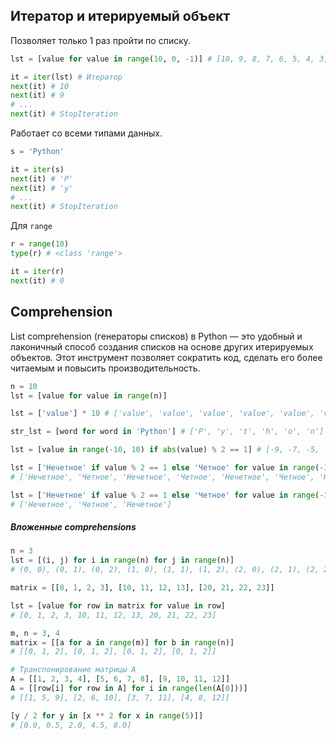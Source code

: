 ## Итератор и итерируемый объект

Позволяет только 1 раз пройти по списку. 
```python
lst = [value for value in range(10, 0, -1)] # [10, 9, 8, 7, 6, 5, 4, 3, 2, 1]

it = iter(lst) # Итератор
next(it) # 10
next(it) # 9
# ...
next(it) # StopIteration
```

Работает со всеми типами данных.
```python
s = 'Python'

it = iter(s)
next(it) # 'P'
next(it) # 'y'
# ...
next(it) # StopIteration
```

Для `range`
```python
r = range(10)
type(r) # <class 'range'>

it = iter(r)
next(it) # 0
```

## Comprehension

List comprehension (генераторы списков) в Python — это удобный и лаконичный способ создания списков на основе других итерируемых объектов. Этот инструмент позволяет сократить код, сделать его более читаемым и повысить производительность.

```python
n = 10
lst = [value for value in range(n)]

lst = ['value'] * 10 # ['value', 'value', 'value', 'value', 'value', 'value', 'value', 'value', 'value', 'value']

str_lst = [word for word in 'Python'] # ['P', 'y', 't', 'h', 'o', 'n']

lst = [value in range(-10, 10) if abs(value) % 2 == 1] # [-9, -7, -5, -3, -1, 1, 3, 5, 7, 9]

lst = ['Нечетное' if value % 2 == 1 else 'Четное' for value in range(-3, 4)] 
# ['Нечетное', 'Четное', 'Нечетное', 'Четное', 'Нечетное', 'Четное', 'Нечетное']

lst = ['Нечетное' if value % 2 == 1 else 'Четное' for value in range(-3, 4) if value > 0]
# ['Нечетное', 'Четное', 'Нечетное']
```
##### Вложенные comprehensions
```python
n = 3
lst = [(i, j) for i in range(n) for j in range(n)]
# (0, 0), (0, 1), (0, 2), (1, 0), (1, 1), (1, 2), (2, 0), (2, 1), (2, 2)]

matrix = [[0, 1, 2, 3], [10, 11, 12, 13], [20, 21, 22, 23]]

lst = [value for row in matrix for value in row]
# [0, 1, 2, 3, 10, 11, 12, 13, 20, 21, 22, 23]

m, n = 3, 4
matrix = [[a for a in range(m)] for b in range(n)]
# [[0, 1, 2], [0, 1, 2], [0, 1, 2], [0, 1, 2]]

# Транспонирование матрицы A
A = [[1, 2, 3, 4], [5, 6, 7, 8], [9, 10, 11, 12]]
A = [[row[i] for row in A] for i in range(len(A[0]))]
# [[1, 5, 9], [2, 6, 10], [3, 7, 11], [4, 8, 12]]

[y / 2 for y in [x ** 2 for x in range(5)]]
# [0.0, 0.5, 2.0, 4.5, 8.0]
```
